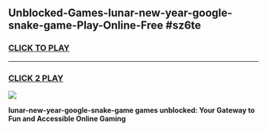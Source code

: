 
## Unblocked-Games-lunar-new-year-google-snake-game-Play-Online-Free #sz6te
<h3>
<a href="https://us.freeplayer.one?title=lunar-new-year-google-snake-game&ref=10M">CLICK TO PLAY</a></h3>
<hr>

<h3>
<a href="https://us.freeplayer.one?title=lunar-new-year-google-snake-game&ref=10M">CLICK 2 PLAY</a>
  
</h3>

<a href="https://us.freeplayer.one?title=lunar-new-year-google-snake-game&ref=10M"><img src="https://clearcache.store/games.png"></a>


**lunar-new-year-google-snake-game games unblocked: Your Gateway to Fun and Accessible Online Gaming**
